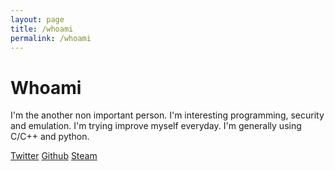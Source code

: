 ```yaml
---
layout: page
title: /whoami
permalink: /whoami
---
```

# Whoami

I'm the another non important person. I'm interesting programming, security and emulation.
I'm trying improve myself everyday. I'm generally using C/C++ and python.

[Twitter](https://twitter.com/_ibrakap_)
[Github](https://github.com/ibrakap)
[Steam](https://steamcommunity.com/profiles/76561198313163917)

